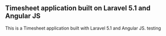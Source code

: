 ## Timesheet application built on Laravel 5.1 and Angular JS

This is a Timesheet application built with Laravel 5.1 and Angular JS. 
testing
